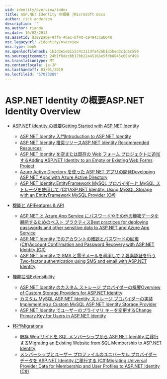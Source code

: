 ```yaml
---
uid: identity/overview/index
title: ASP.NET Identity の概要 |Microsoft Docs
author: rick-anderson
description: ''
ms.author: riande
ms.date: 10/02/2013
ms.assetid: d3972a0e-9ff6-4de1-bf4d-c94943cab048
msc.legacyurl: /identity/overview
msc.type: book
ms.openlocfilehash: 1b3d3e5eb153c4c311dfa426b1d5bed3c1d6c590
ms.sourcegitcommit: 24b1f6decbb17bb22a45166e5fdb0845c65af498
ms.translationtype: MT
ms.contentlocale: ja-JP
ms.lasthandoff: 03/01/2019
ms.locfileid: "57023289"
---
```

<a name="aspnet-identity-overview"></a><span data-ttu-id="c9630-102">ASP.NET Identity の概要</span><span class="sxs-lookup"><span data-stu-id="c9630-102">ASP.NET Identity Overview</span></span>
====================
- [<span data-ttu-id="c9630-103">ASP.NET Identity の概要</span><span class="sxs-lookup"><span data-stu-id="c9630-103">Getting Started with ASP.NET Identity</span></span>](getting-started/index.md)

    - [<span data-ttu-id="c9630-104">ASP.NET Identity 入門</span><span class="sxs-lookup"><span data-stu-id="c9630-104">Introduction to ASP.NET Identity</span></span>](getting-started/introduction-to-aspnet-identity.md)
    - [<span data-ttu-id="c9630-105">ASP.NET Identity 推奨リソース</span><span class="sxs-lookup"><span data-stu-id="c9630-105">ASP.NET Identity Recommended Resources</span></span>](getting-started/aspnet-identity-recommended-resources.md)
    - [<span data-ttu-id="c9630-106">ASP.NET Identity を空または既存の Web フォーム プロジェクトに追加する</span><span class="sxs-lookup"><span data-stu-id="c9630-106">Adding ASP.NET Identity to an Empty or Existing Web Forms Project</span></span>](getting-started/adding-aspnet-identity-to-an-empty-or-existing-web-forms-project.md)
    - [<span data-ttu-id="c9630-107">Azure Active Directory を使った ASP.NET アプリの開発</span><span class="sxs-lookup"><span data-stu-id="c9630-107">Developing ASP.NET Apps with Azure Active Directory</span></span>](getting-started/developing-aspnet-apps-with-windows-azure-active-directory.md)
    - [<span data-ttu-id="c9630-108">ASP.NET Identity:EntityFramework MySQL プロバイダーと MySQL ストレージを使用して (C#)</span><span class="sxs-lookup"><span data-stu-id="c9630-108">ASP.NET Identity: Using MySQL Storage with an EntityFramework MySQL Provider (C#)</span></span>](getting-started/aspnet-identity-using-mysql-storage-with-an-entityframework-mysql-provider.md)
- [<span data-ttu-id="c9630-109">機能と API</span><span class="sxs-lookup"><span data-stu-id="c9630-109">Features & API</span></span>](features-api/index.md)

    - [<span data-ttu-id="c9630-110">ASP.NET と Azure App Service にパスワードやその他の機密データを展開するためのベスト プラクティス</span><span class="sxs-lookup"><span data-stu-id="c9630-110">Best practices for deploying passwords and other sensitive data to ASP.NET and Azure App Service</span></span>](features-api/best-practices-for-deploying-passwords-and-other-sensitive-data-to-aspnet-and-azure.md)
    - [<span data-ttu-id="c9630-111">ASP.NET Identity でのアカウントの確認とパスワードの回復 (C#)</span><span class="sxs-lookup"><span data-stu-id="c9630-111">Account Confirmation and Password Recovery with ASP.NET Identity (C#)</span></span>](features-api/account-confirmation-and-password-recovery-with-aspnet-identity.md)
    - [<span data-ttu-id="c9630-112">ASP.NET Identity で SMS と電子メールを利用して 2 要素認証を行う</span><span class="sxs-lookup"><span data-stu-id="c9630-112">Two-factor authentication using SMS and email with ASP.NET Identity</span></span>](features-api/two-factor-authentication-using-sms-and-email-with-aspnet-identity.md)
- [<span data-ttu-id="c9630-113">機能拡張</span><span class="sxs-lookup"><span data-stu-id="c9630-113">Extensibility</span></span>](extensibility/index.md)

    - [<span data-ttu-id="c9630-114">ASP.NET Identity のカスタム ストレージ プロバイダーの概要</span><span class="sxs-lookup"><span data-stu-id="c9630-114">Overview of Custom Storage Providers for ASP.NET Identity</span></span>](extensibility/overview-of-custom-storage-providers-for-aspnet-identity.md)
    - [<span data-ttu-id="c9630-115">カスタム MySQL ASP.NET Identity ストレージ プロバイダーの実装</span><span class="sxs-lookup"><span data-stu-id="c9630-115">Implementing a Custom MySQL ASP.NET Identity Storage Provider</span></span>](extensibility/implementing-a-custom-mysql-aspnet-identity-storage-provider.md)
    - [<span data-ttu-id="c9630-116">ASP.NET Identity でユーザーのプライマリ キーを変更する</span><span class="sxs-lookup"><span data-stu-id="c9630-116">Change Primary Key for Users in ASP.NET Identity</span></span>](extensibility/change-primary-key-for-users-in-aspnet-identity.md)
- [<span data-ttu-id="c9630-117">移行</span><span class="sxs-lookup"><span data-stu-id="c9630-117">Migrations</span></span>](migrations/index.md)

    - [<span data-ttu-id="c9630-118">既存 Web サイトを SQL メンバーシップから ASP.NET Identity に移行する</span><span class="sxs-lookup"><span data-stu-id="c9630-118">Migrating an Existing Website from SQL Membership to ASP.NET Identity</span></span>](migrations/migrating-an-existing-website-from-sql-membership-to-aspnet-identity.md)
    - [<span data-ttu-id="c9630-119">メンバーシップとユーザー プロファイルのユニバーサル プロバイダー データを ASP.NET Identity に移行する (C#)</span><span class="sxs-lookup"><span data-stu-id="c9630-119">Migrating Universal Provider Data for Membership and User Profiles to ASP.NET Identity (C#)</span></span>](migrations/migrating-universal-provider-data-for-membership-and-user-profiles-to-aspnet-identity.md)
